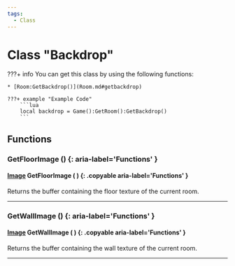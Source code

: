 ```yaml
---
tags:
  - Class
---
```

# Class "Backdrop"

???+ info
    You can get this class by using the following functions:

    * [Room:GetBackdrop()](Room.md#getbackdrop)

    ???+ example "Example Code"
        ```lua
        local backdrop = Game():GetRoom():GetBackdrop()
        ```
        
## Functions

### GetFloorImage () {: aria-label='Functions' }
#### [Image](renderer/Image.md) GetFloorImage ( ) {: .copyable aria-label='Functions' }
Returns the buffer containing the floor texture of the current room.

___
### GetWallImage () {: aria-label='Functions' }
#### [Image](renderer/Image.md) GetWallImage ( ) {: .copyable aria-label='Functions' }
Returns the buffer containing the wall texture of the current room.

___
